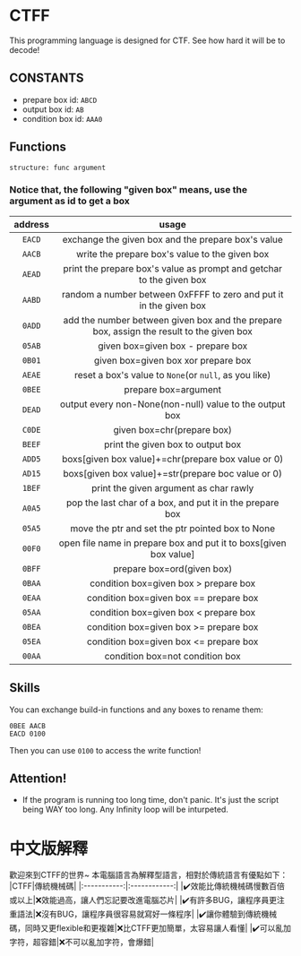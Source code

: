 # CTFF
This programming language is designed for CTF.
See how hard it will be to decode!

## CONSTANTS
- prepare box id: `ABCD`
- output box id: `AB`
- condition box id: `AAA0`

## Functions
`structure: func argument`
### Notice that, the following "given box" means, use the argument as id to get a box
|  address   |    usage     |
|:-----------:|:------------:|
|`EACD`|exchange the given box and the prepare box's value|
|`AACB`|write the prepare box's value to the given box|
|`AEAD`|print the prepare box's value as prompt and getchar to the given box|
|`AABD`|random a number between 0xFFFF to zero and put it in the given box|
|`0ADD`|add the number between given box and the prepare box, assign the result to the given box|
|`05AB`|given box=given box - prepare box|
|`0B01`|given box=given box xor prepare box|
|`AEAE`|reset a box's value to `None`(or `null`, as you like)|
|`0BEE`|prepare box=argument|
|`DEAD`|output every non-None(non-null) value to the output box|
|`C0DE`|given box=chr(prepare box)|
|`BEEF`|print the given box to output box|
|`ADD5`|boxs[given box value]+=chr(prepare box value or 0)|
|`AD15`|boxs[given box value]+=str(prepare boc value or 0)|
|`1BEF`|print the given argument as char rawly|
|`A0A5`|pop the last char of a box, and put it in the prepare box|
|`05A5`|move the ptr and set the ptr pointed box to None|
|`00F0`|open file name in prepare box and put it to boxs[given box value]|
|`0BFF`|prepare box=ord(given box)|
|`0BAA`|condition box=given box > prepare box|
|`0EAA`|condition box=given box == prepare box|
|`05AA`|condition box=given box < prepare box|
|`0BEA`|condition box=given box >= prepare box|
|`05EA`|condition box=given box <= prepare box|
|`00AA`|condition box=not condition box|

## Skills
You can exchange build-in functions and any boxes to rename them:
```ctff
0BEE AACB
EACD 0100
```
Then you can use `0100` to access the write function!

## Attention!
- If the program is running too long time, don't panic. It's just the script being WAY too long. Any Infinity loop will be inturpeted.

# 中文版解釋

歡迎來到CTFF的世界~
本電腦語言為解釋型語言，相對於傳統語言有優點如下：
|CTFF|傳統機械碼|
|:-----------:|:------------:|
|✔️效能比傳統機械碼慢數百倍或以上|❌效能過高，讓人們忘記要改進電腦芯片|
|✔️有許多BUG，讓程序員更注重語法|❌沒有BUG，讓程序員很容易就寫好一條程序|
|✔️讓你體驗到傳統機械碼，同時又更flexible和更複雜|❌比CTFF更加簡單，太容易讓人看懂|
|✔️可以亂加字符，超容錯|❌不可以亂加字符，會爆錯|